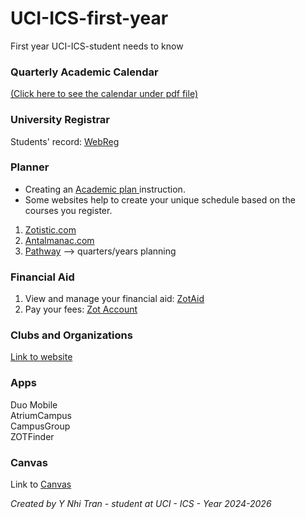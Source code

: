 # UCI-ICS-first-year
First year UCI-ICS-student needs to know

### Quarterly Academic Calendar

[(Click here to see the calendar under pdf file)](https://reg.uci.edu/calendars/quarterly/2024-2025/calendar24-25.pdf)

### University Registrar

Students' record: [WebReg](https://www.reg.uci.edu/)

### Planner
- Creating an [Academic plan ](https://ics.uci.edu/academics/undergraduate-academic-advising/creating-an-academic-plan/) instruction.
- Some websites help to create your unique schedule based on the courses you register.
1. [Zotistic.com](https://zotistics.com/)
2. [Antalmanac.com](Antalmanac.com)
3. [Pathway](https://www.anteaterpathway.com/) --> quarters/years planning

### Financial Aid

1. View and manage your financial aid: [ZotAid](https://www.ofas.uci.edu/login.php)
2. Pay your fees: [Zot Account](https://zotaccount.uci.edu/login.jsp)

### Clubs and Organizations

[Link to website](https://ics.uci.edu/student-experience/clubs-organizations/)

### Apps

Duo Mobile  
AtriumCampus  
CampusGroup  
ZOTFinder

### Canvas

Link to [Canvas](https://canvas.eee.uci.edu/)



*Created by Y Nhi Tran - student at UCI - ICS - Year 2024-2026*
